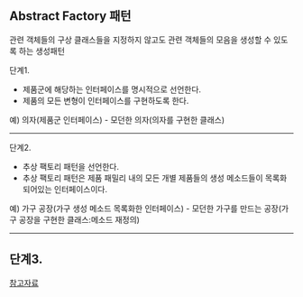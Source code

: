 ## Abstract Factory 패턴

관련 객체들의 구상 클래스들을 지정하지 않고도 관련 객체들의 모음을 생성할 수 있도록 하는 생성패턴

단계1.
- 제품군에 해당하는 인터페이스를 명시적으로 선언한다.
- 제품의 모든 변형이 인터페이스를 구현하도록 한다.

예) 의자(제품군 인터페이스) - 모던한 의자(의자를 구현한 클래스)

<hr>

단계2.
- 추상 팩토리 패턴을 선언한다.
- 추상 팩토리 패턴은 제품 패밀리 내의 모든 개별 제품들의 생성 메소드들이 목록화 되어있는 인터페이스이다.

예) 가구 공장(가구 생성 메소드 목록화한 인터페이스) - 모던한 가구를 만드는 공장(가구 공장을 구현한 클래스:메소드 재정의)

<hr>

단계3.
- 


[참고자료](https://refactoring.guru/ko/design-patterns/abstract-factory)
